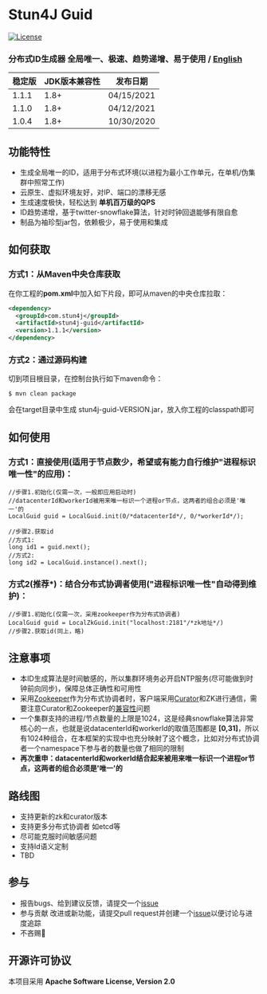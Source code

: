# Stun4J Guid
[![License](https://img.shields.io/badge/License-Apache%202.0-blue.svg)](https://opensource.org/licenses/Apache-2.0)

### 分布式ID生成器 全局唯一、极速、趋势递增、易于使用  / [English](README.md) 


| 稳定版 | JDK版本兼容性 | 发布日期 |
| ------------- | ------------- | ------------|
| 1.1.1  | 1.8+ | 04/15/2021 |
| 1.1.0  | 1.8+ | 04/12/2021 |
| 1.0.4  | 1.8+ | 10/30/2020 |


## 功能特性
* 生成全局唯一的ID，适用于分布式环境(以进程为最小工作单元，在单机/伪集群中照常工作)
* 云原生、虚拟环境友好，对IP、端口的漂移无感
* 生成速度极快，轻松达到 **单机百万级的QPS**
* ID趋势递增，基于twitter-snowflake算法，针对时钟回退能够有限自愈
* 制品为袖珍型jar包，依赖极少，易于使用和集成

## 如何获取

### 方式1：从Maven中央仓库获取
在你工程的**pom.xml**中加入如下片段，即可从maven的中央仓库拉取：

```xml
<dependency>
  <groupId>com.stun4j</groupId>
  <artifactId>stun4j-guid</artifactId>
  <version>1.1.1</version>
</dependency>
```


### 方式2：通过源码构建
切到项目根目录，在控制台执行如下maven命令：

	$ mvn clean package

会在target目录中生成 stun4j-guid-VERSION.jar，放入你工程的classpath即可

## 如何使用
### 方式1：直接使用(适用于节点数少，希望或有能力自行维护\"进程标识唯一性\"的应用)：

```
//步骤1.初始化(仅需一次，一般即应用启动时)
//datacenterId和workerId被用来唯一标识一个进程or节点，这两者的组合必须是'唯一'的
LocalGuid guid = LocalGuid.init(0/*datacenterId*/, 0/*workerId*/);

//步骤2.获取id
//方式1:
long id1 = guid.next();
//方式2:
long id2 = LocalGuid.instance().next();

```

### 方式2(推荐\*)：结合分布式协调者使用(\"进程标识唯一性\"自动得到维护)：

```
//步骤1.初始化(仅需一次，采用zookeeper作为分布式协调者)
LocalGuid guid = LocalZkGuid.init("localhost:2181"/*zk地址*/)
//步骤2.获取id(同上，略)
```

## 注意事项
* 本ID生成算法是时间敏感的，所以集群环境务必开启NTP服务(尽可能做到时钟前向同步)，保障总体正确性和可用性
* 采用[Zookeeper](http://zookeeper.apache.org/)作为分布式协调者时，客户端采用[Curator](http://curator.apache.org/)和ZK进行通信，需要注意Curator和Zookeeper的[兼容性](http://curator.apache.org/zk-compatibility.html)问题
* 一个集群支持的进程/节点数量的上限是1024，这是经典snowflake算法非常核心的一点，也就是说datacenterId和workerId的取值范围都是 **[**0,31**]**，所以有1024种组合，在本框架的实现中也充分映射了这个概念，比如对分布式协调者一个namespace下参与者的数量也做了相同的限制
* **再次重申：datacenterId和workerId结合起来被用来唯一标识一个进程or节点，这两者的组合必须是'唯一'的**

## 路线图
* 支持更新的zk和curator版本
* 支持更多分布式协调者 如etcd等
* 尽可能克服时间敏感问题
* 支持Id语义定制
* TBD


## 参与
* 报告bugs、给到建议反馈，请提交一个[issue](https://github.com/stun4j/stun4j-guid/issues/new)
* 参与贡献 改进或新功能，请提交pull request并创建一个[issue](https://github.com/stun4j/stun4j-guid/issues/new)以便讨论与进度追踪
* 不吝赐:star2: 

## 开源许可协议

本项目采用 **Apache Software License, Version 2.0**